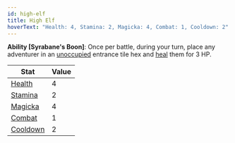 ```yaml
---
id: high-elf
title: High Elf
hoverText: "Health: 4, Stamina: 2, Magicka: 4, Combat: 1, Cooldown: 2"
---
```


**Ability [Syrabane's Boon]**: Once per battle, during your turn, place any adventurer in an [unoccupied](/docs/all/glossary/occupied) entrance tile hex and [heal](/docs/all/glossary/healing) them for 3 HP.

| Stat | Value |
|-----------|-------|
| [Health](/docs/all/stats/health)    |   4   |
| [Stamina](/docs/all/stats/stamina)   |   2   |
| [Magicka](/docs/all/stats/magicka)   |   4  |
| [Combat](/docs/all/stats/combat)    |   1   |
| [Cooldown](/docs/all/stats/cooldown)  |   2   |